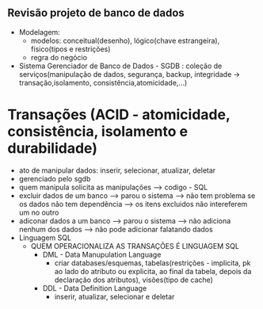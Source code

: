 ## Revisão projeto de banco de dados
* Modelagem:
   * modelos: conceitual(desenho), lógico(chave estrangeira), físico(tipos e restrições)
   * regra do negócio
* Sistema Gerenciador de Banco de Dados - SGDB : coleção de serviços(manipulação de dados, segurança, backup, integridade -> transação,isolamento, consistência,atomicidade,...)
  
# Transações (ACID - atomicidade, consistência, isolamento e durabilidade)
* ato de manipular dados: inserir, selecionar, atualizar, deletar
* gerenciado pelo sgdb
* quem manipula solicita as manipulações --> codigo - SQL
* excluir dados de um banco --> parou o sistema -->  não tem problema se os dados não tem dependência --> os itens excluidos não intereferem um no outro
* adiconar dados a um banco --> parou o sistema --> não adiciona nenhum dos dados --> não pode adicionar falatando dados 
* Linguagem SQL
    * QUEM OPERACIONALIZA AS TRANSAÇÕES É LINGUAGEM SQL
      * DML - Data Manupulation Language
          * criar databases/esquemas, tabelas(restrições - implicita, pk ao lado do atributo ou explicita, ao final da tabela, depois da declaração dos atributos), visões(tipo de cache)
      * DDL - Data Definition Language
          * inserir, atualizar, selecionar e deletar  





